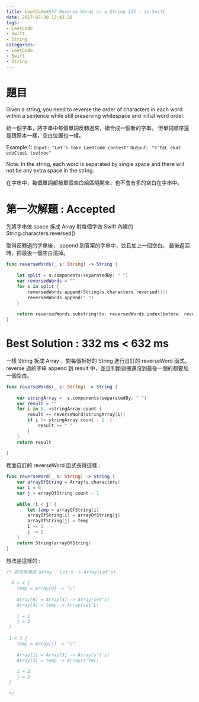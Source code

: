 ```yaml
---
title: LeetCode#557 Reverse Words in a String III - in Swift
date: 2017-07-30 13:43:20
tags:
- LeetCode
- Swift
- String
categories: 
- LeetCode
- Swift
- String
---
```


# 題目

Given a string, you need to reverse the order of characters in each word within a sentence while still preserving whitespace and initial word order.
 
給一個字串，將字串中每個單詞反轉過來，組合成一個新的字串。
但單詞順序還是跟原本一樣，空白位置也一樣。
 
Example 1:
 `Input: "Let's take LeetCode contest"`
 `Output: "s'teL ekat edoCteeL tsetnoc"`
 
 
Note: In the string, each word is separated by single space and there will not be any extra space in the string.
 
在字串中，每個單詞都被單個空白給區隔開來，也不會有多的空白在字串中。


# 第一次解題 : Accepted
先將字串依 space 拆成 Array
對每個字做 Swift 內建的 String.characters.reversed()
 
取得反轉過的字串後， append 到答案的字串中，並且加上一個空白。
最後返回時，把最後一個空白清掉。

``` swift
func reverseWords(_ s: String) -> String {
    
    let split = s.components(separatedBy: " ")
    var reversedWords = ""
    for s in split {
        reversedWords.append(String(s.characters.reversed()))
        reversedWords.append(" ")
    }
    
    return reversedWords.substring(to: reversedWords.index(before: reversedWords.endIndex))
}
```



# Best Solution : 332 ms < 632 ms
一樣 String 拆成 Array ，對每個拆好的 String 進行自訂的 reverseWord 函式。
reverse 過的字串 append 到 result 中，並且判斷迴圈還沒到最後一個的都要加一個空白。

``` swift
func reverseWords(_ s: String) -> String {
    
    var stringArray =  s.components(separatedBy: " ")
    var result = ""
    for i in 0..<stringArray.count {
        result += reverseWord(stringArray[i])
        if i != stringArray.count - 1  {
            result += " "
        }
    }
    return result
    
}
```

裡面自訂的 reverseWord 函式長得這樣 :

``` swift
func reverseWord(_ s: String) -> String {
    var arrayOfString = Array(s.characters)
    var i = 0
    var j = arrayOfString.count - 1
    
    while (i < j) {
        let temp = arrayOfString[i]
        arrayOfString[i] = arrayOfString[j]
        arrayOfString[j] = temp
        i += 1
        j -= 1
    }
    return String(arrayOfString)
}
```

想法是這樣的 : 

``` swift
/* 將字串換成 array : Let's -> Array(Let's)
 
  0 < 4 {
    temp = Array[0] -> "L"
    
    Array[0] = Array[4] -> Array(set's)
    Array[4] = temp -> Array(set'L)
    
    i = 1
    j = 3
 }
 
 1 < 3 {
    temp = Array[1] -> "e"
 
    Array[1] = Array[3] -> Array(s't's)
    Array[3] = temp -> Array(s'teL)
 
    i = 2
    j = 2
 }
 
 */
```

